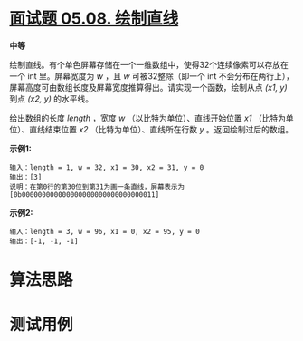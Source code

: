 # [面试题 05.08. 绘制直线][cnTitle]

**中等**

绘制直线。有个单色屏幕存储在一个一维数组中，使得32个连续像素可以存放在一个 int 里。屏幕宽度为 *w* ，且 *w* 可被32整除（即一个 int 不会分布在两行上），屏幕高度可由数组长度及屏幕宽度推算得出。请实现一个函数，绘制从点 *(x1, y)* 到点 *(x2, y)* 的水平线。

给出数组的长度  *length* ，宽度  *w* （以比特为单位）、直线开始位置  *x1* （比特为单位）、直线结束位置  *x2* （比特为单位）、直线所在行数  *y* 。返回绘制过后的数组。

**示例1:** 

```
输入：length = 1, w = 32, x1 = 30, x2 = 31, y = 0
输出：[3]
说明：在第0行的第30位到第31为画一条直线，屏幕表示为[0b000000000000000000000000000000011]

```

**示例2:** 

```
输入：length = 3, w = 96, x1 = 0, x2 = 95, y = 0
输出：[-1, -1, -1]

```




# 算法思路

# 测试用例
```
```

[cnTitle]: https://leetcode-cn.com/problems/draw-line-lcci/
